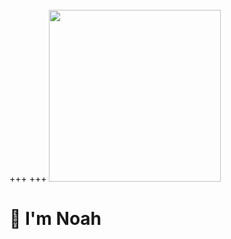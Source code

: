 +++
+++
<img src="images/noah_ford_circle.png" width="275" style="margin-top: 35px">

<h1 style="text-align: left;"> 👋 I'm Noah </h1>